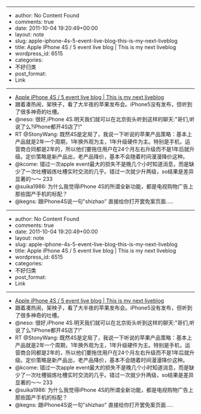 - --
- author: No Content Found
- comments: true
- date: 2011-10-04 19:20:49+00:00
- layout: note
- slug: apple-iphone-4s-5-event-live-blog-this-is-my-next-liveblog
- title: Apple iPhone 4S / 5 event live blog | This is my next liveblog
- wordpress_id: 6515
- categories:
- 不好归类
- post_format:
- Link
- --
- [Apple iPhone 4S / 5 event live blog | This is my next liveblog](http://live.thisismynext.com/Event/Apple_iPhone_5_event_live_blog)
- 跟着凑热闹，架秧子，看了大半夜的苹果发布会。iPhone5没有发布，但听到了很多神奇的吐槽。
- @neso: 很好,iPhone 4S.明天我们就可以在北京街头听到这样的聊天:"哥们,听说了么?iPhone都开4S店了!"
- RT @StonyWang: 既然4S是定局了，我说一下听说的苹果产品策略：基本上产品就是2年一个周期，1年换外观为主，1年升级硬件为主。特别是手机，运营商合同都是2年的，所以他们要拖住用户在24个月左右升级而不是1年后就升级。定价策略是新产品出，老产品降价，基本不会随着时间漫漫降价这种。
- @kcome: 错过一次apple event最大的损失不是晚几个小时知道消息，而是缺少了一次吐槽锻炼吐槽实时交流的几乎。错过一次就少升两级，so结果是差异显著的～～ 233
- @suika1986: 为什么我觉得iPhone 4S的所谓全新功能，都是电视购物广告上那些国产手机的标配？
- @kegns: 跟iPhone4S说一句"shizhao" 直接给你打开罢免案页面…..
- --
- author: No Content Found
- comments: true
- date: 2011-10-04 19:20:49+00:00
- layout: note
- slug: apple-iphone-4s-5-event-live-blog-this-is-my-next-liveblog
- title: Apple iPhone 4S / 5 event live blog | This is my next liveblog
- wordpress_id: 6515
- categories:
- 不好归类
- post_format:
- Link
- --
- [Apple iPhone 4S / 5 event live blog | This is my next liveblog](http://live.thisismynext.com/Event/Apple_iPhone_5_event_live_blog)
- 跟着凑热闹，架秧子，看了大半夜的苹果发布会。iPhone5没有发布，但听到了很多神奇的吐槽。
- @neso: 很好,iPhone 4S.明天我们就可以在北京街头听到这样的聊天:"哥们,听说了么?iPhone都开4S店了!"
- RT @StonyWang: 既然4S是定局了，我说一下听说的苹果产品策略：基本上产品就是2年一个周期，1年换外观为主，1年升级硬件为主。特别是手机，运营商合同都是2年的，所以他们要拖住用户在24个月左右升级而不是1年后就升级。定价策略是新产品出，老产品降价，基本不会随着时间漫漫降价这种。
- @kcome: 错过一次apple event最大的损失不是晚几个小时知道消息，而是缺少了一次吐槽锻炼吐槽实时交流的几乎。错过一次就少升两级，so结果是差异显著的～～ 233
- @suika1986: 为什么我觉得iPhone 4S的所谓全新功能，都是电视购物广告上那些国产手机的标配？
- @kegns: 跟iPhone4S说一句"shizhao" 直接给你打开罢免案页面…..
